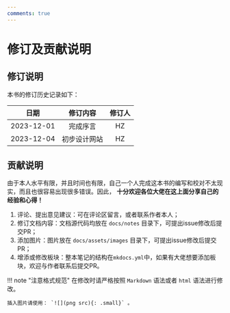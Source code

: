 ```yaml
---
comments: true
---
```


# 修订及贡献说明

## 修订说明

本书的修订历史记录如下：

<center>

| 日期 | 修订内容 | 修订人 |
| :---: | :---: | :---: |
| 2023-12-01 | 完成序言 | HZ |
| 2023-12-04 | 初步设计网站 | HZ |

</center>

## 贡献说明

由于本人水平有限，并且时间也有限，自己一个人完成这本书的编写和校对不太现实，而且也很容易出现很多错误。因此， **十分欢迎各位大佬在这上面分享自己的经验和心得！**

1. 评论、提出意见建议：可在评论区留言，或者联系作者本人；
2. 修订文档内容：文档源代码均放在 `docs/notes` 目录下，可提出issue修改后提交PR；
3. 添加图片：图片放在 `docs/assets/images` 目录下，可提出issue修改后提交PR；
4. 增添或修改板块：整本笔记的结构在`mkdocs.yml`中，如果有大佬想要添加板块，欢迎与作者联系后提交PR。

!!! note "注意格式规范"
    在修改时请严格按照 `Markdown` 语法或者 `html` 语法进行修改。

    插入图片请使用： `![](png src){: .small}` 。